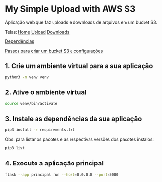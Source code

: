 # My Simple Upload with AWS S3

Aplicação web que faz uploads e downloads de arquivos em um bucket S3. 

Telas: [Home](https://github.com/armandossrecife/mysimpleuploads3/blob/main/docs/home.png) [Upload](https://github.com/armandossrecife/mysimpleuploads3/blob/main/docs/upload_2.png) [Downloads](https://github.com/armandossrecife/mysimpleuploads3/blob/main/docs/downloads.png) 

[Dependências](https://github.com/armandossrecife/mysimpleuploads3/blob/main/docs/dependencias.md)

[Passos para criar um bucket S3 e configurações](https://github.com/armandossrecife/mysimpleuploads3/blob/main/docs/passos_s3.md)

## 1. Crie um ambiente virtual para a sua aplicação

```bash
python3 -m venv venv
```

## 2. Ative o ambiente virtual

```bash
source venv/bin/activate
```

## 3. Instale as dependências da sua aplicação

```bash
pip3 install -r requirements.txt
```

Obs: para listar os pacotes e as respectivas versões dos pacotes instalos:
```bash
pip3 list
```

## 4. Execute a aplicação principal
```bash
flask --app principal run --host=0.0.0.0 --port=5000
```
